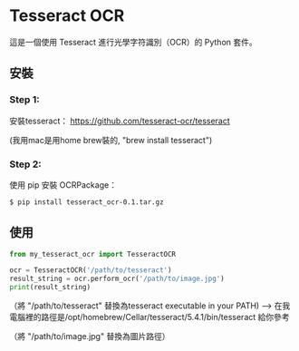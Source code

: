 # Tesseract OCR

這是一個使用 Tesseract 進行光學字符識別（OCR）的 Python 套件。

## 安裝

### Step 1:
安裝tesseract：
https://github.com/tesseract-ocr/tesseract

(我用mac是用home brew裝的, "brew install tesseract")


### Step 2:
使用 pip 安裝 OCRPackage：

```bash
$ pip install tesseract_ocr-0.1.tar.gz
```

## 使用


```python
from my_tesseract_ocr import TesseractOCR

ocr = TesseractOCR('/path/to/tesseract')
result_string = ocr.perform_ocr('/path/to/image.jpg')
print(result_string)
```

（將 "/path/to/tesseract" 替換為tesseract executable in your PATH) --> 在我電腦裡的路徑是/opt/homebrew/Cellar/tesseract/5.4.1/bin/tesseract 給你參考  

（將 "/path/to/image.jpg" 替換為圖片路徑）
